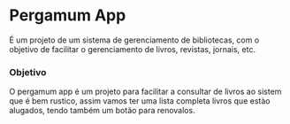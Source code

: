 # Pergamum App

É um projeto de um sistema de gerenciamento de bibliotecas, com o objetivo de facilitar o gerenciamento de livros, revistas, jornais, etc.

### Objetivo

O pergamum app é um projeto para facilitar a consultar de livros ao sistem que é bem rustico, assim vamos ter uma lista completa livros que estào alugados, tendo também um botão para renovalos.
